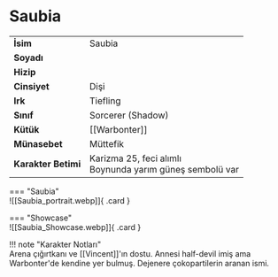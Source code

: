 # Saubia   
  
<div class="grid" markdown>  
  
|  |  |  
|---|---|  
| **İsim** | Saubia |  
| **Soyadı** |  |  
| **Hizip** |  |  
| **Cinsiyet** | Dişi |  
| **Irk** | Tiefling |  
| **Sınıf** | Sorcerer (Shadow) |  
| **Kütük** | [[Warbonter]] |  
| **Münasebet** | Müttefik |  
| **Karakter Betimi** | Karizma 25, feci alımlı<br>Boynunda yarım güneş sembolü var |  
  
  
=== "Saubia"  
	![[Saubia_portrait.webp]]{ .card }  
  
=== "Showcase"  
	![[Saubia_Showcase.webp]]{ .card }  
  
</div>  
  
!!! note "Karakter Notları"  
	Arena çığırtkanı ve [[Vincent]]'ın dostu. Annesi half-devil imiş ama Warbonter'de kendine yer bulmuş. Dejenere çokopartilerin aranan ismi.   